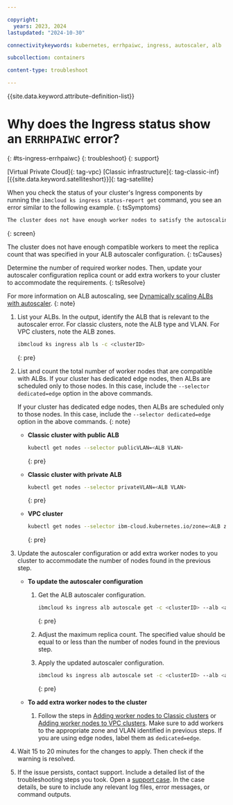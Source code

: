 ```yaml
---

copyright: 
  years: 2023, 2024
lastupdated: "2024-10-30"

connectivitykeywords: kubernetes, errhpaiwc, ingress, autoscaler, alb

subcollection: containers

content-type: troubleshoot

---
```


{{site.data.keyword.attribute-definition-list}}

# Why does the Ingress status show an `ERRHPAIWC` error?
{: #ts-ingress-errhpaiwc}
{: troubleshoot}
{: support}

[Virtual Private Cloud]{: tag-vpc} [Classic infrastructure]{: tag-classic-inf} [{{site.data.keyword.satelliteshort}}]{: tag-satellite}

When you check the status of your cluster's Ingress components by running the `ibmcloud ks ingress status-report get` command, you see an error similar to the following example.
{: tsSymptoms}

```sh
The cluster does not have enough worker nodes to satisfy the autoscaling configuration (ERRHPAIWC).
```
{: screen}

The cluster does not have enough compatible workers to meet the replica count that was specified in your ALB autoscaler configuration.
{: tsCauses}

Determine the number of required worker nodes. Then, update your autoscaler configuration replica count or add extra workers to your cluster to accommodate the requirements. 
{: tsResolve}

For more information on ALB autoscaling, see [Dynamically scaling ALBs with autoscaler](/docs/containers?topic=containers-ingress-alb-manage#alb_replicas_autoscaler).
{: note}

1. List your ALBs. In the output, identify the ALB that is relevant to the autoscaler error.  For classic clusters, note the ALB type and VLAN. For VPC clusters, note the ALB zones.
    ```sh
    ibmcloud ks ingress alb ls -c <clusterID>
    ```
    {: pre}

1. List and count the total number of worker nodes that are compatible with ALBs. If your cluster has dedicated edge nodes, then ALBs are scheduled only to those nodes. In this case, include the `--selector dedicated=edge` option in the above commands.

    If your cluster has dedicated edge nodes, then ALBs are scheduled only to those nodes. In this case, include the `--selector dedicated=edge` option in the above commands.
    {: note}

    - **Classic cluster with public ALB**
        ```sh
        kubectl get nodes --selector publicVLAN=<ALB VLAN>
        ```
        {: pre}

    - **Classic cluster with private ALB**
        ```sh
        kubectl get nodes --selector privateVLAN=<ALB VLAN>
        ```
        {: pre}

    - **VPC cluster**
        ```sh
        kubectl get nodes --selector ibm-cloud.kubernetes.io/zone=<ALB zone>
        ```
        {: pre}


1. Update the autoscaler configuration or add extra worker nodes to you cluster to accommodate the number of nodes found in the previous step.
    - **To update the autoscaler configuration**
        1. Get the ALB autoscaler configuration.
            ```sh
            ibmcloud ks ingress alb autoscale get -c <clusterID> --alb <albID>
            ```
            {: pre}

        1. Adjust the maximum replica count. The specified value should be equal to or less than the number of nodes found in the previous step.

        1. Apply the updated autoscaler configuration.
            ```sh
            ibmcloud ks ingress alb autoscale set -c <clusterID> --alb <albID>
            ```
            {: pre}
    
    - **To add extra worker nodes to the cluster**
        1. Follow the steps in [Adding worker nodes to Classic clusters](/docs/containers?topic=containers-add-workers-classic) or [Adding worker nodes to VPC clusters](/docs/containers?topic=containers-add-workers-vpc). Make sure to add workers to the appropriate zone and VLAN identified in previous steps. If you are using edge nodes, label them as `dedicated=edge`.

1. Wait 15 to 20 minutes for the changes to apply. Then check if the warning is resolved. 

1. If the issue persists, contact support. Include a detailed list of the troubleshooting steps you took. Open a [support case](/docs/account?topic=account-using-avatar). In the case details, be sure to include any relevant log files, error messages, or command outputs.
